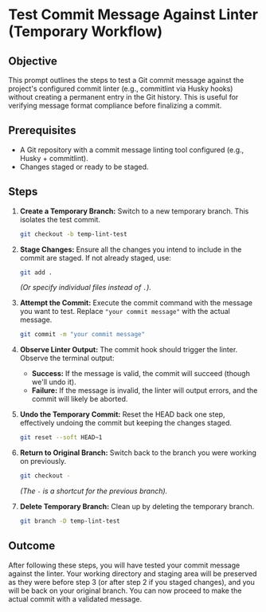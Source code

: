 # Test Commit Message Against Linter (Temporary Workflow)

## Objective

This prompt outlines the steps to test a Git commit message against the project's configured commit linter (e.g., commitlint via Husky hooks) without creating a permanent entry in the Git history. This is useful for verifying message format compliance before finalizing a commit.

## Prerequisites

- A Git repository with a commit message linting tool configured (e.g., Husky + commitlint).
- Changes staged or ready to be staged.

## Steps

1.  **Create a Temporary Branch:**
    Switch to a new temporary branch. This isolates the test commit.
    ```bash
    git checkout -b temp-lint-test
    ```

2.  **Stage Changes:**
    Ensure all the changes you intend to include in the commit are staged. If not already staged, use:
    ```bash
    git add .
    ```
    *(Or specify individual files instead of `.`).*

3.  **Attempt the Commit:**
    Execute the commit command with the message you want to test. Replace `"your commit message"` with the actual message.
    ```bash
    git commit -m "your commit message"
    ```

4.  **Observe Linter Output:**
    The commit hook should trigger the linter. Observe the terminal output:
    - **Success:** If the message is valid, the commit will succeed (though we'll undo it).
    - **Failure:** If the message is invalid, the linter will output errors, and the commit will likely be aborted.

5.  **Undo the Temporary Commit:**
    Reset the HEAD back one step, effectively undoing the commit but keeping the changes staged.
    ```bash
    git reset --soft HEAD~1
    ```

6.  **Return to Original Branch:**
    Switch back to the branch you were working on previously.
    ```bash
    git checkout -
    ```
    *(The `-` is a shortcut for the previous branch).*

7.  **Delete Temporary Branch:**
    Clean up by deleting the temporary branch.
    ```bash
    git branch -D temp-lint-test
    ```

## Outcome

After following these steps, you will have tested your commit message against the linter. Your working directory and staging area will be preserved as they were before step 3 (or after step 2 if you staged changes), and you will be back on your original branch. You can now proceed to make the actual commit with a validated message.
